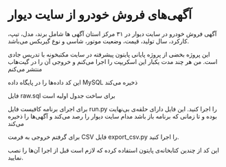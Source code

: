 # آگهی‌های فروش خودرو از سایت دیوار
 آگهی فروش خودرو در سایت دیوار در ۳۱ مرکز استان
آگهی ها شامل برند، مدل، تیپ، کارکرد، سال تولید، قیمت، وضعیت موتور، شاسی و نوع گیربکس می‌باشد.

این پروژه بخضی از پروژه پایانی پایتون پیشرفته در سایت مکتبخونه با تدریس جادی است.
من هر چند مدت یکبار این اسکریپت را اجرا می‌کنم و خروجی آن را در گیت‌هاب منتشر می‌کنم

این کد داده‌ها را در پایگاه داده MySQL ذخیره می‌کند

فایل raw.sql برای ساخت جدول اولیه است

برای اجرای برنامه کافیست فایل run.py را اجرا کنید. این فایل دارای حلقه‌ی بی‌نهایت بوده و تا زمانی که برنامه باز باشد مدام سایت دیوار را رصد می‌کند و آگهی‌ها را ذخیره می‌کند

برای گرفتم خروجی به فرمت CSV فایل export_csv.py را اجرا کنید.

این کد از چندین کتابخانه‌ی پایتون استفاده کرده که لازم است قبل از اجرا آن‌ها را نصب نمایید.